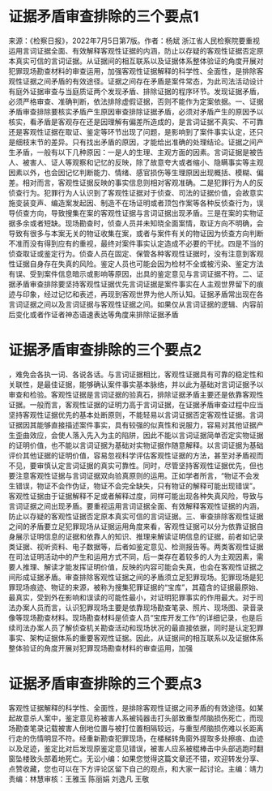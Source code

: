 # 证据矛盾审查排除的三个要点1

来源：《检察日报》，2022年7月5日第7版。作者：杨斌 浙江省人民检察院要重视运用言词证据全面、有效解释客观性证据的内涵，防止以存疑的客观性证据否定原本真实可信的言词证据。从证据间的相互联系以及证据体系整体验证的角度开展对犯罪现场勘查材料的审查运用，加强客观性证据解释的科学性、全面性，是排除客观性证据之间矛盾的有效途径。证据之间存在矛盾是案件常态，为此司法活动设计有庭外证据审查与当庭质证两个发现矛盾、排除证据的程序环节。发现证据矛盾，必须严格审查、准确判断，依法排除虚假证据，否则不能作为定案依据。一、证据矛盾审查排除要核实矛盾产生原因审查排除证据矛盾，必须对矛盾产生的原因予以核实，看矛盾是客观存在还是因理解有偏差所造成的，是言词证据不真实、不可靠还是客观性证据在取证、鉴定等环节出现了问题，是影响到了案件事实认定，还只是细枝末节的差异。只有找出矛盾的原因，才能给出准确的处理结论。证据之间产生矛盾，一般有以下几种原因：一是人的生理、主观方面的因素。言词证据是被告人、被害人、证人等观察和记忆的反映，除了故意夸大或者缩小、隐瞒事实等主观因素以外，也会因记忆判断能力、情绪、感官损伤等生理原因出现概括、模糊、偏差。相对而言，客观性证据反映的事实信息则相对客观准确。二是犯罪行为人的反侦查行为。犯罪行为人认识到了客观性证据对于侦查、司法的证据价值，会故意实施变装变声、编造案发起因、制造不在场证明或者顶包作案等各种反侦查行为，误导侦查方向，导致搜集在案的客观性证据与言词证据出现矛盾。三是在案的实物证据多余或者短缺。现场勘查时，侦查人员并未知晓全面案情，取证方向不明确，会导致有很多与本案无关的物证收集在案，或者与案件有关的物证因为侦查方向判断不准而没有得到应有的重视，最终对案件事实认定造成不必要的干扰。四是不当的侦查取证或鉴定行为。侦查人员在固定、保管各种客观性证据时，没有注意到客观性证据自身存在失真的风险。鉴定人员也可能会因为检材不全或被污染、鉴定方法有误、受到案件信息暗示或影响等原因，出具的鉴定意见与言词证据不符。二、证据矛盾审查排除要坚持客观性证据优先言词证据是案件事实在人主观世界留下的痕迹与印象，经过记忆和表述，再现到客观世界为他人所认知。证据矛盾常出现在各言词证据之间以及言词证据与客观性证据之间。如果仅从言词证据的逻辑、内容前后变化或者作证者神态语速表达等角度来排除证据矛盾

# 证据矛盾审查排除的三个要点2

，难免会各执一词、各说各话。与言词证据相比，客观性证据具有可靠的稳定性和关联性，是最佳证据，能够确认案件事实基本脉络，并以此为基础对言词证据予以审查和检验。客观性证据是言词证据的验真石，排除证据矛盾主要还是依靠客观性证据。一般而言，客观性证据的证明力高于言词证据，在证据矛盾审查过程中应当坚持客观性证据优先的基本处断原则，不能轻易以言词证据否定客观性证据。言词证据因其能够直接描述案件事实，具有较强的似真性和说服力，容易对其他证据产生歪曲效应，会使人落入先入为主的陷阱，因此不能以言词证据简单否定实物证据的证明价值，也不能以言词证据为基础对实物证据作随意解释。以言词证据为基础评价其他证据的证明价值，容易忽视科学评估客观性证据的方法，甚至对矛盾视而不见，要审慎认定言词证据的真实可靠性。同时，尽管坚持客观性证据优先，但也要注意客观性证据与言词证据双向验真原则的运用。正如学者所言，“物证不会发生错误，物证不会作伪证，物证不会完全缺失，只有物证的解释可能出现错误”。客观性证据由于证据解释不足或者解释过度，同样可能出现各种失真风险，导致与言词证据之间出现矛盾。要重视运用言词证据全面、有效解释客观性证据的内涵，防止以存疑的客观性证据否定原本真实可信的言词证据。三、审查排除客观性证据之间的矛盾要立足犯罪现场从证据运用角度来看，客观性证据可以分为依靠证据自身展示证明信息的证据和依靠人的知识、推理来解读证明信息的证据，前者如记录类证据、视听资料、电子数据等，后者如鉴定意见、检测报告等。两类客观性证据在司法证明活动中的产生和运用方式不同，后一类存在着较多的人为主观因素，需要人推理、解读才能发挥证明价值，反映的内容可能会失真，也会在客观性证据之间形成证据矛盾。审查排除客观性证据之间的矛盾须立足犯罪现场。犯罪现场是犯罪现场痕迹、物证的来源，被称为搜集犯罪证据的“宝库”，其蕴含的证据最原始、最真实，受到外在影响和误读的可能性最小，对证明犯罪事实的作用最大。对于司法办案人员而言，认识犯罪现场主要是依靠现场勘查笔录、照片、现场图、录音录像等现场勘查材料。现场勘查材料是侦查人员“宝库开发工作”的详细记录，也是后续司法办案人员了解侦查机关勘查活动和现场状况的最直接依据，同时是认定犯罪事实、架构证据体系的重要客观性证据。因此，从证据间的相互联系以及证据体系整体验证的角度开展对犯罪现场勘查材料的审查运用，加强

# 证据矛盾审查排除的三个要点3

客观性证据解释的科学性、全面性，是排除客观性证据之间矛盾的有效途径。如某起故意杀人案中，鉴定意见称被害人系被钝器击打头部致重型颅脑损伤死亡，而现场勘查笔录记载被害人倒地位置与被打位置相隔较远，与重型颅脑损伤难以长距离行走的伤情明显不符。经重新勘查犯罪现场，在楼梯转角窗外提取多处擦痕、血迹以及足迹，鉴定比对后发现原鉴定意见错误，被害人应系被棍棒击中头部逃跑时翻窗坠楼致头部着地死亡。无讼小编：如果您觉得这篇文章还不错，欢迎转发分享、点赞收藏，您也可以在下方评论区留下自己的观点，和大家一起讨论。主编：靖力责编：林慧审核：王雅玉 陈丽娟 刘逸凡 王敬

